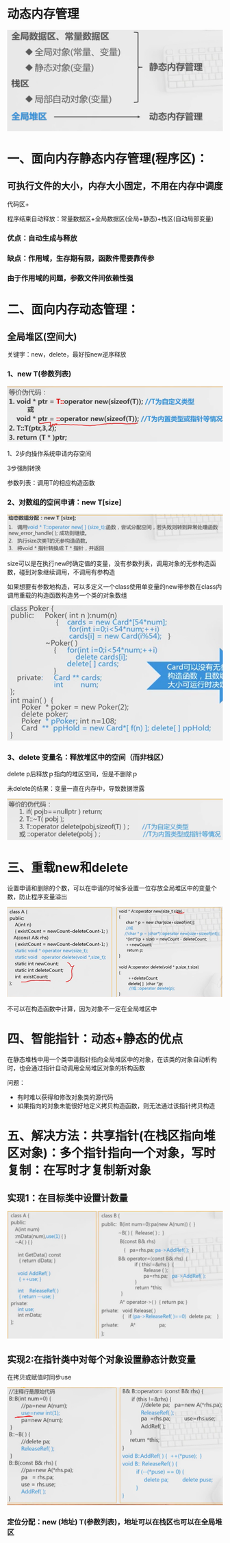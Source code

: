 # 动态内存管理

![%E5%8A%A8%E6%80%81%E5%86%85%E5%AD%98%E7%AE%A1%E7%90%86%20e690f1c5542246e7beb84c54ea5e26a9/Untitled.png](%E5%8A%A8%E6%80%81%E5%86%85%E5%AD%98%E7%AE%A1%E7%90%86%20e690f1c5542246e7beb84c54ea5e26a9/Untitled.png)

# 一、面向内存静态内存管理(程序区)：

## 可执行文件的大小，内存大小固定，不用在内存中调度

代码区+

程序结束自动释放：常量数据区+全局数据区(全局+静态)+栈区(自动局部变量)

### 优点：自动生成与释放

### 缺点：作用域，生存期有限，函数件需要靠传参

### 由于作用域的问题，参数文件间依赖性强

# 二、面向内存动态管理：

## 全局堆区(空间大)

关键字：new，delete，最好按new逆序释放

### 1、new T(参数列表)

![%E5%8A%A8%E6%80%81%E5%86%85%E5%AD%98%E7%AE%A1%E7%90%86%20e690f1c5542246e7beb84c54ea5e26a9/Untitled%201.png](%E5%8A%A8%E6%80%81%E5%86%85%E5%AD%98%E7%AE%A1%E7%90%86%20e690f1c5542246e7beb84c54ea5e26a9/Untitled%201.png)

1、2步向操作系统申请内存空间

3步强制转换

参数列表：调用T的相应构造函数

### 2、对数组的空间申请：new T[size]

![%E5%8A%A8%E6%80%81%E5%86%85%E5%AD%98%E7%AE%A1%E7%90%86%20e690f1c5542246e7beb84c54ea5e26a9/Untitled%202.png](%E5%8A%A8%E6%80%81%E5%86%85%E5%AD%98%E7%AE%A1%E7%90%86%20e690f1c5542246e7beb84c54ea5e26a9/Untitled%202.png)

size可以是在执行new时确定值的变量，没有参数列表，调用对象的无参构造函数，碰到对象继续调用，不调用有参构造

如果想要有参数地构造，可以多定义一个class使用单变量的new带参数在class内调用重载的构造函数构造另一个类的对象数组

![%E5%8A%A8%E6%80%81%E5%86%85%E5%AD%98%E7%AE%A1%E7%90%86%20e690f1c5542246e7beb84c54ea5e26a9/Untitled%203.png](%E5%8A%A8%E6%80%81%E5%86%85%E5%AD%98%E7%AE%A1%E7%90%86%20e690f1c5542246e7beb84c54ea5e26a9/Untitled%203.png)

### 3、delete 变量名：释放堆区中的空间（而非栈区）

delete p后释放ｐ指向的堆区空间，但是不删除ｐ

未delete的结果：变量一直在内存中，导致数据泄露

![%E5%8A%A8%E6%80%81%E5%86%85%E5%AD%98%E7%AE%A1%E7%90%86%20e690f1c5542246e7beb84c54ea5e26a9/Untitled%204.png](%E5%8A%A8%E6%80%81%E5%86%85%E5%AD%98%E7%AE%A1%E7%90%86%20e690f1c5542246e7beb84c54ea5e26a9/Untitled%204.png)

# 三、重载new和delete

设置申请和删除的个数，可以在申请的时候多设置一位存放全局堆区中的变量个数，防止程序变量溢出

![%E5%8A%A8%E6%80%81%E5%86%85%E5%AD%98%E7%AE%A1%E7%90%86%20e690f1c5542246e7beb84c54ea5e26a9/Untitled%205.png](%E5%8A%A8%E6%80%81%E5%86%85%E5%AD%98%E7%AE%A1%E7%90%86%20e690f1c5542246e7beb84c54ea5e26a9/Untitled%205.png)

不可以在构造函数中计算，因为对象不一定在全局堆区中

# 四、智能指针：动态+静态的优点

在静态堆栈中用一个类申请指针指向全局堆区中的对象，在该类的对象自动析构时，也会通过指针自动调用全局堆区对象的析构函数

问题：

- 有时难以获得和修改对象类的源代码
- 如果指向的对象未能很好地定义拷贝构造函数，则无法通过该指针拷贝构造

# 五、解决方法：共享指针(在栈区指向堆区对象)：多个指针指向一个对象，写时复制：在写时才复制新对象

## 实现1：在目标类中设置计数量

![%E5%8A%A8%E6%80%81%E5%86%85%E5%AD%98%E7%AE%A1%E7%90%86%20e690f1c5542246e7beb84c54ea5e26a9/Untitled%206.png](%E5%8A%A8%E6%80%81%E5%86%85%E5%AD%98%E7%AE%A1%E7%90%86%20e690f1c5542246e7beb84c54ea5e26a9/Untitled%206.png)

## 实现2:在指针类中对每个对象设置静态计数变量

在拷贝或赋值时同步use

![%E5%8A%A8%E6%80%81%E5%86%85%E5%AD%98%E7%AE%A1%E7%90%86%20e690f1c5542246e7beb84c54ea5e26a9/Untitled%207.png](%E5%8A%A8%E6%80%81%E5%86%85%E5%AD%98%E7%AE%A1%E7%90%86%20e690f1c5542246e7beb84c54ea5e26a9/Untitled%207.png)

### 定位分配：new (地址) T(参数列表)，地址可以在栈区也可以在全局堆区